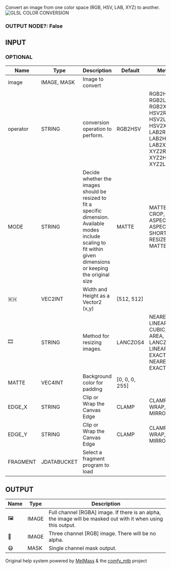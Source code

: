 Convert an image from one color space (RGB, HSV, LAB, XYZ) to another.
![GLSL COLOR CONVERSION](https://raw.githubusercontent.com/Amorano/Jovimetrix-examples/master/node/GLSL%20COLOR%20CONVERSION/GLSL%20COLOR%20CONVERSION.png)
### OUTPUT NODE?: False
INPUT
-----
### OPTIONAL
| Name | Type | Description | Default | Meta |
| --- | --- | --- | --- | --- |
| image | IMAGE, MASK | Image to convert |  |  |
| operator | STRING | conversion operation to perform. | RGB2HSV | RGB2HSV, RGB2LAB, RGB2XYZ, HSV2RGB, HSV2LAB, HSV2XYZ, LAB2RGB, LAB2HSV, LAB2XYZ, XYZ2RGB, XYZ2HSV, XYZ2LAB |
| MODE | STRING | Decide whether the images should be resized to fit a specific dimension. Available modes include scaling to fit within given dimensions or keeping the original size | MATTE | MATTE, CROP, FIT, ASPECT, ASPECT SHORT, RESIZE MATTE |
| 🇼🇭 | VEC2INT | Width and Height as a Vector2 (x,y) | [512, 512] |  |
| 🎞️ | STRING | Method for resizing images. | LANCZOS4 | NEAREST, LINEAR, CUBIC, AREA, LANCZOS4, LINEAR EXACT, NEAREST EXACT |
| MATTE | VEC4INT | Background color for padding | [0, 0, 0, 255] |  |
| EDGE\_X | STRING | Clip or Wrap the Canvas Edge | CLAMP | CLAMP, WRAP, MIRROR |
| EDGE\_Y | STRING | Clip or Wrap the Canvas Edge | CLAMP | CLAMP, WRAP, MIRROR |
| FRAGMENT | JDATABUCKET | Select a fragment program to load |  |  |
OUTPUT
------
| Name | Type | Description |
| --- | --- | --- |
| 🖼️ | IMAGE | Full channel [RGBA] image. If there is an alpha, the image will be masked out with it when using this output. |
| 🌈 | IMAGE | Three channel [RGB] image. There will be no alpha. |
| 😷 | MASK | Single channel mask output. |
Original help system powered by [MelMass](https://github.com/melMass) & the [comfy\_mtb](https://github.com/melMass/comfy_mtb) project